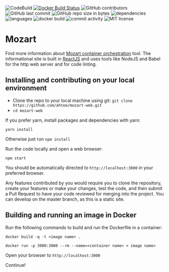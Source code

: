 ![CodeBuild](https://codebuild.us-east-2.amazonaws.com/badges?uuid=eyJlbmNyeXB0ZWREYXRhIjoibXZNMjMvRmppTzBkdTRoT2pFcnAwRzB0UExPcnBoV1BsTWk4U0FBSkdtUG1oUU9uN0h6a1FGZ3dsSDM2aC82KzkyaUtlWVRzWVA5QmdjQ3BJa3VjZ2xjPSIsIml2UGFyYW1ldGVyU3BlYyI6IlBndmNVSy8zMUM3Y2VDQ1IiLCJtYXRlcmlhbFNldFNlcmlhbCI6MX0%3D&branch=master)
[![Docker Build Status](https://img.shields.io/docker/build/ahtee/mozart-web-build.svg)](https://hub.docker.com/r/ahtee/mozart-web-build/)
![GitHub contributors](https://img.shields.io/github/contributors/ahtee/mozart-web.svg)
![GitHub last commit](https://img.shields.io/github/last-commit/ahtee/mozart-web.svg)
![GitHub repo size in bytes](https://img.shields.io/github/repo-size/ahtee/mozart-web.svg)
![dependencies](https://img.shields.io/david/ahtee/mozart-web.svg)
![languages](https://img.shields.io/github/languages/count/ahtee/mozart-web.svg)
![docker build](https://img.shields.io/docker/cloud/automated/ahtee/mozart-web-build.svg)
![commit activity](https://img.shields.io/github/commit-activity/w/ahtee/mozart-web.svg?color=0)
![MIT license](https://img.shields.io/github/license/ahtee/mozart-web.svg)

# Mozart

Find more information about [Mozart container orchestration](https://github.com/zbblanton/Mozart) tool. The informational site is built in [ReactJS](https://github.com/facebook/react) and uses tools like NodeJS and Babel for the http web server and for code linting.

## Installing and contributing on your local environment

- Clone the repo to your local machine using git: `git clone https://github.com/ahtee/mozart-web.git`
- `cd mozart-web`

If you prefer yarn, install packages and dependencies with yarn:

```
yarn install
```

Otherwise just run `npm install`

Run the code locally and open a web browser:

```
npm start
```

You should be automatically directed to `http://localhost:3000` in your preferred browser.

Any features contributed by you would require you to clone the repository, create your features or make your changes, test the code, and then submit a Pull Request to have your code reviewed for merging into the project. You can develop on the master branch, as this is a static site.

## Building and running an image in Docker

Run the following commands to build and run the Dockerfile in a container:

```
docker build -q -t <image name> .

docker run -p 3000:3000 --rm --name=<container name> < image name>
```

Open your browser to `http://localhost:3000`

Continue!
